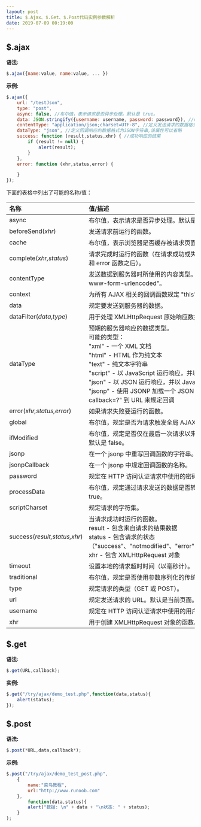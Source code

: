 ```yaml
---
layout: post
title: $.Ajax、$.Get、$.Post代码实例参数解析
date: 2019-07-09 00:19:00
---
```

## $.ajax

**语法:**

```js
$.ajax({name:value, name:value, ... })
```

**示例:**

```js
$.ajax({
    url: "/testJson",
    type: "post",
    async: false, //布尔值，表示请求是否异步处理。默认是 true。
    data: JSON.stringify({username: username, password: password}), //data表示发送的数据
    contentType: "application/json;charset=UTF-8", //定义发送请求的数据格式为JSON字符串
    dataType: "json", //定义回调响应的数据格式为JSON字符串,该属性可以省略
    success: function (result,status,xhr) { //成功响应的结果
        if (result != null) {
            alert(result);
        }
    },
    error: function (xhr,status,error) {

    }
});
```

下面的表格中列出了可能的名称/值：

| 名称                         | 值/描述                                                      |
| :--------------------------- | :----------------------------------------------------------- |
| async                        | 布尔值，表示请求是否异步处理。默认是 true。                  |
| beforeSend(*xhr*)            | 发送请求前运行的函数。                                       |
| cache                        | 布尔值，表示浏览器是否缓存被请求页面。默认是 true。          |
| complete(*xhr,status*)       | 请求完成时运行的函数（在请求成功或失败之后均调用，即在 success 和 error 函数之后）。 |
| contentType                  | 发送数据到服务器时所使用的内容类型。默认是："application/x-www-form-urlencoded"。 |
| context                      | 为所有 AJAX 相关的回调函数规定 "this" 值。                   |
| data                         | 规定要发送到服务器的数据。                                   |
| dataFilter(*data*,*type*)    | 用于处理 XMLHttpRequest 原始响应数据的函数。                 |
| dataType                     | 预期的服务器响应的数据类型。<br />可能的类型：<br />"xml" - 一个 XML 文档<br />"html" - HTML 作为纯文本<br />"text" - 纯文本字符串<br />"script" - 以 JavaScript 运行响应，并以纯文本返回<br />"json" - 以 JSON 运行响应，并以 JavaScript 对象返回<br />"jsonp" - 使用 JSONP 加载一个 JSON 块，将添加一个 "?callback=?" 到 URL 来规定回调 |
| error(*xhr,status,error*)    | 如果请求失败要运行的函数。                                   |
| global                       | 布尔值，规定是否为请求触发全局 AJAX 事件处理程序。默认是 true。 |
| ifModified                   | 布尔值，规定是否仅在最后一次请求以来响应发生改变时才请求成功。默认是 false。 |
| jsonp                        | 在一个 jsonp 中重写回调函数的字符串。                        |
| jsonpCallback                | 在一个 jsonp 中规定回调函数的名称。                          |
| password                     | 规定在 HTTP 访问认证请求中使用的密码。                       |
| processData                  | 布尔值，规定通过请求发送的数据是否转换为查询字符串。默认是 true。 |
| scriptCharset                | 规定请求的字符集。                                           |
| success(*result,status,xhr*) | 当请求成功时运行的函数。<br /> result - 包含来自请求的结果数据<br />status - 包含请求的状态（"success"、"notmodified"、"error"、"timeout"、"parsererror"）<br />xhr - 包含 XMLHttpRequest 对象 |
| timeout                      | 设置本地的请求超时时间（以毫秒计）。                         |
| traditional                  | 布尔值，规定是否使用参数序列化的传统样式。                   |
| type                         | 规定请求的类型（GET 或 POST）。                              |
| url                          | 规定发送请求的 URL。默认是当前页面。                         |
| username                     | 规定在 HTTP 访问认证请求中使用的用户名。                     |
| xhr                          | 用于创建 XMLHttpRequest 对象的函数。                         |

## $.get

**语法:**

```js
$.get(URL,callback);
```

**实例:**

```js
$.get("/try/ajax/demo_test.php",function(data,status){
    alert(status);
});
```


## $.post

**语法:**

```js
$.post(*URL,data,callback*);
```

**示例:**

```js
$.post("/try/ajax/demo_test_post.php",
    {
        name:"菜鸟教程",
        url:"http://www.runoob.com"
    },
        function(data,status){
        alert("数据: \n" + data + "\n状态: " + status);
    }
);
```
